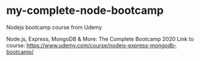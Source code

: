 # my-complete-node-bootcamp
Nodejs bootcamp course from Udemy

Node.js, Express, MongoDB & More: The Complete Bootcamp 2020
Link to course:
https://www.udemy.com/course/nodejs-express-mongodb-bootcamp/

